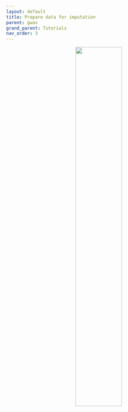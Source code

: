 ```yaml
---
layout: default
title: Prepare data for imputation
parent: gwas
grand_parent: Tutorials
nav_order: 3
---
```



<p align="center"><img src="../../assets/img/genemap-turotial.svg" height="50%" width="50%"></p>
